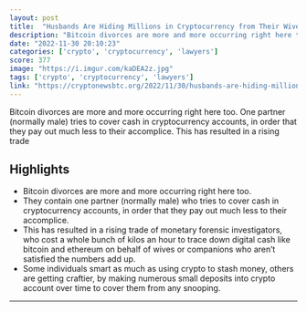 ```yaml
---
layout: post
title:  "Husbands Are Hiding Millions in Cryptocurrency from Their Wives in Divorce proceedings, Lawyers warn"
description: "Bitcoin divorces are more and more occurring right here too. One partner (normally male) tries to cover cash in cryptocurrency accounts, in order that they pay out much less to their accomplice. This has resulted in a rising trade"
date: "2022-11-30 20:10:23"
categories: ['crypto', 'cryptocurrency', 'lawyers']
score: 377
image: "https://i.imgur.com/kaDEA2z.jpg"
tags: ['crypto', 'cryptocurrency', 'lawyers']
link: "https://cryptonewsbtc.org/2022/11/30/husbands-are-hiding-millions-in-cryptocurrency-from-their-wives-in-divorce-proceedings-lawyers-warn/"
---
```


Bitcoin divorces are more and more occurring right here too. One partner (normally male) tries to cover cash in cryptocurrency accounts, in order that they pay out much less to their accomplice. This has resulted in a rising trade

## Highlights

- Bitcoin divorces are more and more occurring right here too.
- They contain one partner (normally male) who tries to cover cash in cryptocurrency accounts, in order that they pay out much less to their accomplice.
- This has resulted in a rising trade of monetary forensic investigators, who cost a whole bunch of kilos an hour to trace down digital cash like bitcoin and ethereum on behalf of wives or companions who aren’t satisfied the numbers add up.
- Some individuals smart as much as using crypto to stash money, others are getting craftier, by making numerous small deposits into crypto account over time to cover them from any snooping.

---
